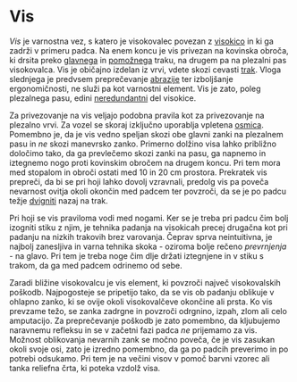 # Vis

_Vis_ je varnostna vez, s katero je visokovalec povezan z [visokico](/visokica)
in ki ga zadrži v primeru padca. Na enem koncu je vis privezan na kovinska
obroča, ki drsita preko [glavnega](/glavni-trak) in [pomožnega](/pomozni-trak)
traku, na drugem pa na plezalni pas visokovalca. Vis je običajno izdelan iz
vrvi, vdete skozi cevasti [trak](/trak). Vloga slednjega je predvsem
preprečevanje [abrazije](/abrazija) ter izboljšanje ergonomičnosti, ne služi pa
kot varnostni element. Vis je zato, poleg plezalnega pasu, edini
[neredundantni](/redundanca) del visokice.

Za privezovanje na vis veljajo podobna pravila kot za privezovanje na plezalno
vrvi. Za vozel se skoraj izključno uporablja vpletena [osmica](/osmica).
Pomembno je, da je vis vedno speljan skozi obe glavni zanki na plezalnem pasu in
_ne_ skozi manevrsko zanko. Primerno dolžino visa lahko približno določimo tako,
da ga prevlečemo skozi zanki na pasu, ga napnemo in iztegnemo nogo proti
kovinskim obročem na drugem koncu. Pri tem mora med stopalom in obroči ostati
med 10 in 20 cm prostora. Prekratek vis prepreči, da bi se pri hoji lahko dovolj
vzravnali, predolg vis pa poveča nevarnost ovitja okoli okončin med padcem ter
povzroči, da se je po padcu težje [dvigniti](/dvig-na-trak) nazaj na trak.

Pri hoji se vis praviloma vodi med nogami. Ker se je treba pri padcu čim bolj
izogniti stiku z njim, je tehnika padanja na visokicah precej drugačna kot pri
padanju na nizkih trakovih brez varovanja. Čeprav sprva neintuitivna, je najbolj
zanesljiva in varna tehnika skoka - oziroma bolje rečeno _prevrnjenja_ - na
glavo. Pri tem je treba noge čim dlje držati iztegnjene in v stiku s trakom, da
ga med padcem odrinemo od sebe.

Zaradi bližine visokovalcu je vis element, ki povzroči največ visokovalskih
poškodb. Najpogosteje se pripetijo tako, da se vis ob padanju oblikuje v ohlapno
zanko, ki se ovije okoli visokovalčeve okončine ali prsta. Ko vis prevzame težo,
se zanka zadrgne in povzroči odrgnino, izpah, zlom ali celo amputacijo. Za
preprečevanje poškodb je zato pomembno, da kljubujemo naravnemu refleksu in se v
začetni fazi padca _ne_ prijemamo za vis. Možnost oblikovanja nevarnih zank se
močno poveča, če je vis zasukan okoli svoje osi, zato je izredno pomembno, da ga
po padcih preverimo in po potrebi odsukamo. Pri tem je na večini visov v pomoč
barvni vzorec ali tanka reliefna črta, ki poteka vzdolž visa.
